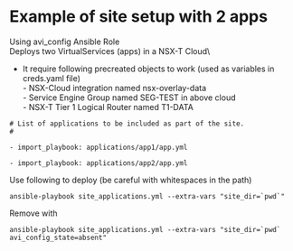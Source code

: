 # Example of site setup with 2 apps
Using avi_config Ansible Role\
Deploys two VirtualServices (apps) in a NSX-T Cloud\
- It require following precreated objects to work (used as variables in creds.yaml file)\
        - NSX-Cloud integration named nsx-overlay-data\
        - Service Engine Group named SEG-TEST in above cloud\
        - NSX-T Tier 1 Logical Router named T1-DATA


```
# List of applications to be included as part of the site.
#

- import_playbook: applications/app1/app.yml

- import_playbook: applications/app2/app.yml
```

Use following to deploy (be careful with whitespaces in the path)
        
```
ansible-playbook site_applications.yml --extra-vars "site_dir=`pwd`"
```
Remove with 
```
ansible-playbook site_applications.yml --extra-vars "site_dir=`pwd` avi_config_state=absent"
```
